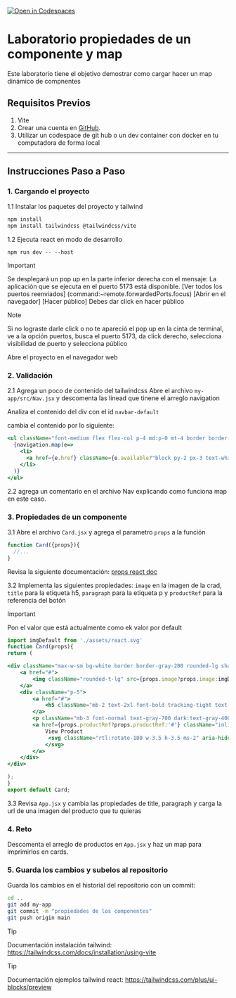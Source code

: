 [![Open in Codespaces](https://classroom.github.com/assets/launch-codespace-2972f46106e565e64193e422d61a12cf1da4916b45550586e14ef0a7c637dd04.svg)](https://classroom.github.com/open-in-codespaces?assignment_repo_id=19562196)
# Laboratorio propiedades de un componente y map

Este laboratorio tiene el objetivo demostrar como cargar hacer un map dinámico de compnentes
## Requisitos Previos

1. Vite
2. Crear una cuenta en [GitHub](https://github.com/).
3. Utilizar un codespace de git hub o un dev container con docker en tu computadora de forma local

---

## Instrucciones Paso a Paso

### 1. Cargando el proyecto

1.1  Instalar los paquetes del proyecto y tailwind

``` bash
npm install
npm install tailwindcss @tailwindcss/vite
```

1.2 Ejecuta react en modo de desarrollo

```
npm run dev -- --host
```

> [!IMPORTANT]
> Se desplegará un pop up en la parte inferior derecha con el mensaje: La aplicación que se ejecuta en el puerto 5173 está disponible. 
> [Ver todos los puertos reenviados] (command:~remote.forwardedPorts.focus) [Abrir en el navegador] [Hacer público] Debes dar click en hacer público

> [!NOTE]
>Si no lograste darle click o no te apareció el pop up en la cinta de terminal, ve a la opción puertos, busca el puerto 5173, da click derecho, selecciona visibilidad de puerto y selecciona público

Abre el proyecto en el navegador web

### 2. Validación

2.1 Agrega un poco de contenido del tailwindcss
Abre el archivo ```my-app/src/Nav.jsx``` y descomenta las linead que tinene el arreglo navigation

Analiza el contenido del div con el id  ```navbar-default```

cambia el contenido por lo siguiente:

```jsx
<ul className="font-medium flex flex-col p-4 md:p-0 mt-4 border border-gray-100 rounded-lg bg-gray-50 md:flex-row md:space-x-8 rtl:space-x-reverse md:mt-0 md:border-0 md:bg-white dark:bg-gray-800 md:dark:bg-gray-900 dark:border-gray-700">
  {navigation.map(e=>
    <li>
      <a href={e.href} className={e.available?"block py-2 px-3 text-white bg-blue-700 rounded-sm md:bg-transparent md:text-blue-700 md:p-0 dark:text-white md:dark:text-blue-500":"block py-2 px-3 text-gray-900 rounded-sm hover:bg-gray-100 md:hover:bg-transparent md:border-0 md:hover:text-blue-700 md:p-0 dark:text-white md:dark:hover:text-blue-500 dark:hover:bg-gray-700 dark:hover:text-white md:dark:hover:bg-transparent"} aria-current="page">{e.title}</a>
    </li>
  )}     
</ul>

```
2.2 agrega un comentario en el archivo Nav explicando como funciona map en este caso.

### 3. Propiedades de un componente

3.1 Abre el archivo ```Card.jsx``` y agrega el parametro ```props``` a la función
```jsx
function Card({props}){
  //...
}
```
Revisa la siguiente documentación:  [props react doc](https://react.dev/learn/passing-props-to-a-component)

3.2 Implementa las siguientes propiedades: ```image``` en la imagen de la crad, ```title``` para la etiqueta h5, ```paragraph``` para la etiqueta p y ```productRef``` para la referencia del botón

> [!IMPORTANT]
> Pon el valor que está actualmente como ek valor por default

```jsx
import imgDefault from './assets/react.svg'
function Card(props){
return (

<div className="max-w-sm bg-white border border-gray-200 rounded-lg shadow-sm dark:bg-gray-800 dark:border-gray-700">
    <a href="#">
        <img className="rounded-t-lg" src={props.image?props.image:imgDefault} alt="" />
    </a>
    <div className="p-5">
        <a href="#">
            <h5 className="mb-2 text-2xl font-bold tracking-tight text-gray-900 dark:text-white">{props.title?props.title:'Title'}</h5>
        </a>
        <p className="mb-3 font-normal text-gray-700 dark:text-gray-400">{props.paragraph?props.paragraph:'Body description'}</p>
        <a href={props.productRef?props.productRef:'#'} className="inline-flex items-center px-3 py-2 text-sm font-medium text-center text-white bg-blue-700 rounded-lg hover:bg-blue-800 focus:ring-4 focus:outline-none focus:ring-blue-300 dark:bg-blue-600 dark:hover:bg-blue-700 dark:focus:ring-blue-800">
            View Product
             <svg className="rtl:rotate-180 w-3.5 h-3.5 ms-2" aria-hidden="true" xmlns="http://www.w3.org/2000/svg" fill="none" viewBox="0 0 14 10">
            </svg>
        </a>
    </div>
</div>

);
}
export default Card;
```

3.3 Revisa ```App.jsx``` y cambia las propiedades de title, paragraph y carga la url de una imagen del producto que tu quieras

### 4. Reto

Descomenta el arreglo de productos en ```App.jsx``` y haz un map para imprimirlos en cards.

### 5. Guarda los cambios y subelos al repositorio

Guarda los cambios en el historial del repositorio con un commit:

```bash
cd ..
git add my-app
git commit -m "propiedades de los componentes"
git push origin main
```
 > [!TIP]
 > Documentación instalación tailwind: https://tailwindcss.com/docs/installation/using-vite

 > [!TIP]
 > Documentación ejemplos tailwind react: https://tailwindcss.com/plus/ui-blocks/preview